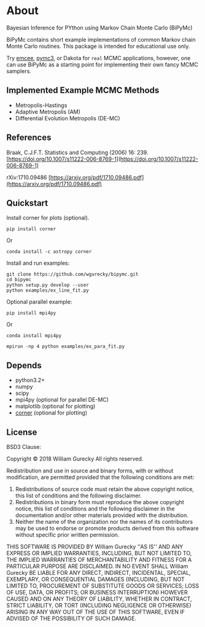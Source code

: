About
======

Bayesian Inference for PYthon using Markov Chain Monte Carlo (BiPyMc)

BiPyMc contains short example implementations of common Markov chain Monte Carlo routines.
This package is intended for educational use only.

Try [emcee](https://arxiv.org/abs/1202.3665),
[pymc3](https://docs.pymc.io/), or Dakota for `real` MCMC applications, however, one can
use BiPyMc as a starting point for implementing their own fancy MCMC samplers.

Implemented Example MCMC Methods
---------------------------------

- Metropolis-Hastings
- Adaptive Metropolis (AM)
- Differential Evolution Metropolis (DE-MC)


References
-----------

Braak, C.J.F.T. Statistics and Computing (2006) 16: 239. [https://doi.org/10.1007/s11222-006-8769-1](https://doi.org/10.1007/s11222-006-8769-1)

rXiv:1710.09486  [https://arxiv.org/pdf/1710.09486.pdf](https://arxiv.org/pdf/1710.09486.pdf)


Quickstart
----------

Install corner for plots (optional).

    pip install corner

Or

    conda install -c astropy corner

Install and run examples:

    git clone https://github.com/wgurecky/bipymc.git
    cd bipymc
    python setup.py develop --user
    python examples/ex_line_fit.py

Optional parallel example:

    pip install mpi4py

Or

    conda install mpi4py

    mpirun -np 4 python examples/ex_para_fit.py


Depends
-------

- python3.2+
- numpy
- scipy
- mpi4py (optional for parallel DE-MC)
- matplotlib (optional for plotting)
- [corner](https://corner.readthedocs.io/en/latest/)  (optional for plotting)

License
--------

BSD3 Clause:

Copyright © 2018 William Gurecky
All rights reserved.

Redistribution and use in source and binary forms, with or without
modification, are permitted provided that the following conditions are met:
1. Redistributions of source code must retain the above copyright
notice, this list of conditions and the following disclaimer.
2. Redistributions in binary form must reproduce the above copyright
notice, this list of conditions and the following disclaimer in the
documentation and/or other materials provided with the distribution.
3. Neither the name of the organization nor the
names of its contributors may be used to endorse or promote products
derived from this software without specific prior written permission.

THIS SOFTWARE IS PROVIDED BY William Gurecky ''AS IS'' AND ANY
EXPRESS OR IMPLIED WARRANTIES, INCLUDING, BUT NOT LIMITED TO, THE IMPLIED
WARRANTIES OF MERCHANTABILITY AND FITNESS FOR A PARTICULAR PURPOSE ARE
DISCLAIMED. IN NO EVENT SHALL William Gurecky BE LIABLE FOR ANY
DIRECT, INDIRECT, INCIDENTAL, SPECIAL, EXEMPLARY, OR CONSEQUENTIAL DAMAGES
(INCLUDING, BUT NOT LIMITED TO, PROCUREMENT OF SUBSTITUTE GOODS OR SERVICES;
LOSS OF USE, DATA, OR PROFITS; OR BUSINESS INTERRUPTION) HOWEVER CAUSED AND
ON ANY THEORY OF LIABILITY, WHETHER IN CONTRACT, STRICT LIABILITY, OR TORT
(INCLUDING NEGLIGENCE OR OTHERWISE) ARISING IN ANY WAY OUT OF THE USE OF THIS
SOFTWARE, EVEN IF ADVISED OF THE POSSIBILITY OF SUCH DAMAGE.

